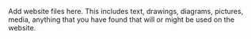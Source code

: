 Add website files here. This includes text, drawings, diagrams, pictures, media, anything that you have found that will or might be used on the website.